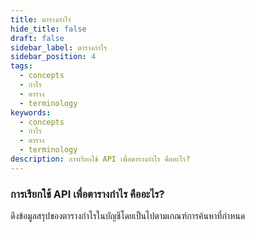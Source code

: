 ```yaml
---
title: ตารางกำไร
hide_title: false
draft: false
sidebar_label: ตารางกำไร
sidebar_position: 4
tags:
  - concepts
  - กำไร
  - ตาราง
  - terminology
keywords:
  - concepts
  - กำไร
  - ตาราง
  - terminology
description: การเรียกใช้ API เพื่อตารางกำไร คืออะไร?
---
```


### การเรียกใช้ API เพื่อตารางกำไร คืออะไร?

ดึงข้อมูลสรุปของตารางกำไรในบัญชีโดยเป็นไปตามเกณฑ์การค้นหาที่กำหนด
